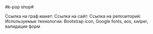 #k-pop shop#

Ссылка на граф.макет:
Ссылка на сайт:
Ссылка на репозиторий:
Используемые технологии: Bootstrap icon, Google fonts, aos, swiper, валидация форм
